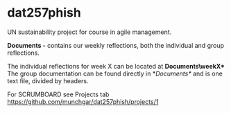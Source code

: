 # dat257phish
UN sustainability project for course in agile management.

**Documents -** contains our weekly reflections, both the individual and group reflections.

The individual reflections for week X can be located at **Documents\weekX\***
The group documentation can be found directly in **Documents\** and is one text file, divided by headers. 


For SCRUMBOARD see Projects tab https://github.com/munchgar/dat257phish/projects/1

